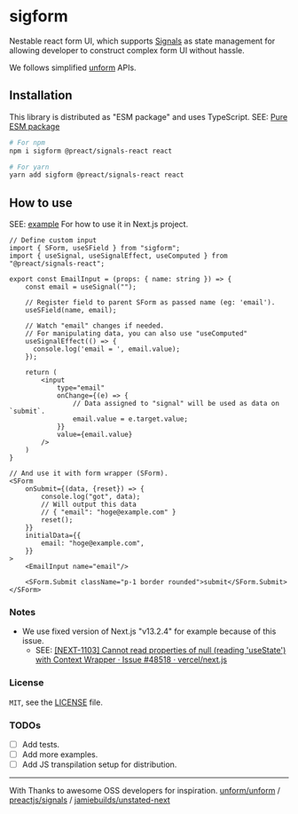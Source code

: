 # sigform

Nestable react form UI, which supports [Signals](https://github.com/preactjs/signals) as state management 
for allowing developer to construct complex form UI without hassle.

We follows simplified [unform](https://github.com/unform/unform) APIs.

## Installation

This library is distributed as "ESM package" and uses TypeScript. 
SEE: [Pure ESM package](https://gist.github.com/sindresorhus/a39789f98801d908bbc7ff3ecc99d99c)

```bash
# For npm
npm i sigform @preact/signals-react react

# For yarn
yarn add sigform @preact/signals-react react
```

## How to use

SEE: [example](example/src/pages/index.tsx) For how to use it in Next.js project.

```tsx
// Define custom input
import { SForm, useSField } from "sigform";
import { useSignal, useSignalEffect, useComputed } from "@preact/signals-react";

export const EmailInput = (props: { name: string }) => {
    const email = useSignal("");
    
    // Register field to parent SForm as passed name (eg: 'email').
    useSField(name, email);

    // Watch "email" changes if needed.
    // For manipulating data, you can also use "useComputed"
    useSignalEffect(() => {
      console.log('email = ', email.value);
    });

    return (
        <input
            type="email"
            onChange={(e) => {
                // Data assigned to "signal" will be used as data on `submit`. 
                email.value = e.target.value;
            }}
            value={email.value}
        />
    )
}

// And use it with form wrapper (SForm).
<SForm
    onSubmit={(data, {reset}) => {
        console.log("got", data);
        // Will output this data
        // { "email": "hoge@example.com" }
        reset();
    }}
    initialData={{
        email: "hoge@example.com",
    }}
>
    <EmailInput name="email"/>

    <SForm.Submit className="p-1 border rounded">submit</SForm.Submit>
</SForm>
```

### Notes

- We use fixed version of Next.js "v13.2.4" for example because of this issue.
    - SEE: [[NEXT-1103] Cannot read properties of null (reading 'useState') with Context Wrapper · Issue #48518 · vercel/next.js](https://github.com/vercel/next.js/issues/48518)

### License

`MIT`, see the [LICENSE](LICENSE) file.

### TODOs

- [ ] Add tests.
- [ ] Add more examples.
- [ ] Add JS transpilation setup for distribution.

----

With Thanks to awesome OSS developers for inspiration. [unform/unform](https://github.com/unform/unform) / [preactjs/signals](https://github.com/preactjs/signals) / [jamiebuilds/unstated-next](https://github.com/jamiebuilds/unstated-next/tree/master)
